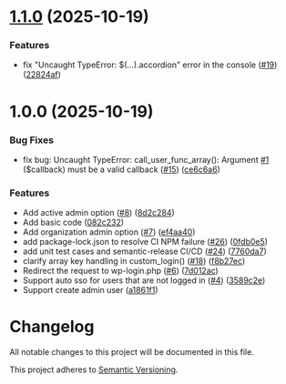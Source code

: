 # [1.1.0](https://github.com/casdoor/wordpress-casdoor-plugin/compare/v1.0.0...v1.1.0) (2025-10-19)


### Features

* fix "Uncaught TypeError: $(...).accordion" error in the console ([#19](https://github.com/casdoor/wordpress-casdoor-plugin/issues/19)) ([22824af](https://github.com/casdoor/wordpress-casdoor-plugin/commit/22824af1cc5bc60445fea07089511ffc1d34b46b))

# 1.0.0 (2025-10-19)


### Bug Fixes

* fix bug: Uncaught TypeError: call_user_func_array(): Argument [#1](https://github.com/casdoor/wordpress-casdoor-plugin/issues/1) ($callback) must be a valid callback ([#15](https://github.com/casdoor/wordpress-casdoor-plugin/issues/15)) ([ce6c6a6](https://github.com/casdoor/wordpress-casdoor-plugin/commit/ce6c6a6bcb870860e6f61a722b17f50bb5922d31))


### Features

* Add active admin option ([#8](https://github.com/casdoor/wordpress-casdoor-plugin/issues/8)) ([8d2c284](https://github.com/casdoor/wordpress-casdoor-plugin/commit/8d2c284b3a986aa98143032b7bac5fb6e06d5a44))
* Add basic code ([082c232](https://github.com/casdoor/wordpress-casdoor-plugin/commit/082c232dac48faad0316d80ba291286803a1830b))
* Add organization admin option ([#7](https://github.com/casdoor/wordpress-casdoor-plugin/issues/7)) ([ef4aa40](https://github.com/casdoor/wordpress-casdoor-plugin/commit/ef4aa403a32026390fb5f9b9978c77c62d036bcc))
* add package-lock.json to resolve CI NPM failure ([#26](https://github.com/casdoor/wordpress-casdoor-plugin/issues/26)) ([0fdb0e5](https://github.com/casdoor/wordpress-casdoor-plugin/commit/0fdb0e5663c736f9c403fa6e781705a4413013d8))
* add unit test cases and semantic-release CI/CD ([#24](https://github.com/casdoor/wordpress-casdoor-plugin/issues/24)) ([7760da7](https://github.com/casdoor/wordpress-casdoor-plugin/commit/7760da7c0284a545296cbbc8f2a5a2931d2109f3))
* clarify array key handling in custom_login() ([#18](https://github.com/casdoor/wordpress-casdoor-plugin/issues/18)) ([f8b27ec](https://github.com/casdoor/wordpress-casdoor-plugin/commit/f8b27eca5f104d57b7d3328a836a44dcbb89713b))
* Redirect the request to wp-login.php ([#6](https://github.com/casdoor/wordpress-casdoor-plugin/issues/6)) ([7d012ac](https://github.com/casdoor/wordpress-casdoor-plugin/commit/7d012ac253ca49cd6cfa037197986f3261224191))
* Support auto sso for users that are not logged in ([#4](https://github.com/casdoor/wordpress-casdoor-plugin/issues/4)) ([3589c2e](https://github.com/casdoor/wordpress-casdoor-plugin/commit/3589c2ef8f241408920f3f4be2dc3bfd59319452))
* Support create admin user ([a1861f1](https://github.com/casdoor/wordpress-casdoor-plugin/commit/a1861f18247a60d6bc942e354b0f5d9bc139bc7e))

# Changelog

All notable changes to this project will be documented in this file.

This project adheres to [Semantic Versioning](https://semver.org/spec/v2.0.0.html).

<!-- semantic-release will automatically populate this file -->

